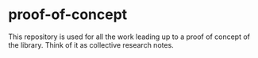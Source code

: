 # proof-of-concept
This repository is used for all the work leading up to a proof of concept of the library. Think of it as collective research notes.
